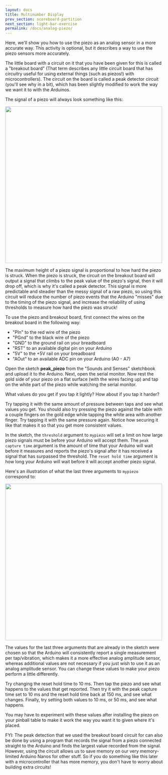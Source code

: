 ```yaml
---
layout: docs
title: Multinumber Display
prev_section: scoreboard-partition
next_section: light-bar-exercise
permalink: /docs/analog-piezo/
---
```


Here, we'll show you how to use the piezo as an analog sensor in a more accurate way. This activity is optional, but it describes a way to use the piezo sensors more accurately. 

The little board with a circuit on it that you have been given for this is called a "breakout board" (That term describes any little circuit board that has circuitry useful for using external things (such as piezos!) with microcontrollers). The circuit on the board is called a peak detector circuit (you'll see why in a bit), which has been slightly modified to work the way we want it to with the Arduinos.

The signal of a piezo will always look something like this:

<img src="{{ site.baseurl }}/img/b-unfiltered-piezo-strike-graph.png" style="width: 500px"/>

The maximum height of a piezo signal is proportional to how hard the piezo is struck. When the piezo is struck, the circuit on the breakout board will output a signal that climbs to the peak value of the piezo's signal, then it will drop off, which is why it's called a peak detector. This signal is more predictable and steadier than the messy signal of a raw piezo, so using this circuit will reduce the number of piezo events that the Arduino "misses" due to the timing of the piezo signal, and increase the reliability of using thresholds to measure how hard the piezo was struck! 

To use the piezo and breakout board, first connect the wires on the breakout board in the following way:

- "PIn" to the red wire of the piezo
- "PGnd" to the black wire of the piezo
- "GND" to the ground rail on your breadboard
- "RST" to an available digital pin on your Arduino
- "5V" to the +5V rail on your breadboard
- "AOut" to an available ADC pin on your Arduino (A0 - A7)

Open the sketch **peak_piezo** from the "Sounds and Senses" sketchbook and upload it to the Arduino. Next, open the serial monitor. Now rest the gold side of your piezo on a flat surface (with the wires facing up) and tap on the white part of the piezo while watching the serial monitor.

What values do you get if you tap it lightly? How about if you tap it harder?

Try tapping it with the same amount of pressure between taps and see what values you get. You should also try pressing the piezo against the table with a couple fingers on the gold edge while tapping the white area with another finger. Try tapping it with the same pressure again. Notice how securing it like that makes it so that you get more consistent values. 

In the sketch, the ```threshold``` argument to ```mypiezo``` will set a limit on how large piezo signals must be before your Arduino will accept them. The ```peak capture time``` argument is the amount of time that your Arduino will wait before it measures and reports the piezo's signal after it has received a signal that has surpassed the threshold. The ```reset hold time``` argument is how long your Arduino will wait before it will accept another piezo signal.

Here's an illustration of what the last three arguments to ```mypiezo``` correspond to:

<img src="{{ site.baseurl }}/img/b-annotated-unfiltered-piezo-strike-graph.png" style="width: 500px"/>

The values for the last three arguments that are already in the sketch were chosen so that the Arduino will consistently report a single measurement per tap/vibration, which makes it a more effective analog amplitude sensor, whereas additional values are not necessary if you just wish to use it as an analog amplitude sensor. You can change these values to make your piezo perform a little differently.

Try changing the reset hold time to 10 ms. Then tap the piezo and see what happens to the values that get reported. Then try it with the peak capture time set to 10 ms and the reset hold time back at 150 ms, and see what changes. Finally, try setting both values to 10 ms, or 50 ms, and see what happens.

You may have to experiment with these values after installing the piezo on your pinball table to make it work the way you want it to given where it's placed.

FYI: The peak detection that we used the breakout board circuit for can also be done by using a program that records the signal from a piezo connected straight to the Arduino and finds the largest value recorded from the signal. However, using the circuit allows us to save memory on our very memory-limited Arduino Nanos for other stuff. So if you do something like this later with a microcontroller that has more memory, you don't have to worry about building extra circuits!